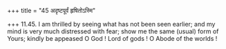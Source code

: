 +++
title = "45 अदृष्टपूर्वं हृषितोऽस्मि"

+++
11.45. I am thrilled by seeing what has not been seen earlier; and my
mind is very much distressed with fear; show me the same (usual) form of
Yours; kindly be appeased O God ! Lord of gods ! O Abode of the worlds !
